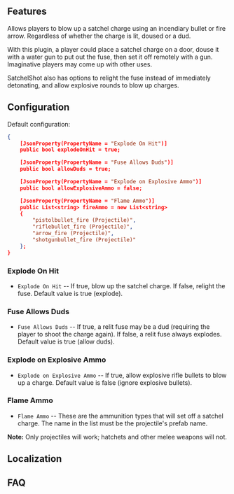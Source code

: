 ## Features

Allows players to blow up a satchel charge using an incendiary bullet or fire arrow. Regardless of whether the charge is lit, doused or a dud. 

With this plugin, a player could place a satchel charge on a door, douse it with a water gun to put out the fuse, then set it off remotely with a gun. Imaginative players may come up with other uses. 

SatchelShot also has options to relight the fuse instead of immediately detonating, and allow explosive rounds to blow up charges. 

## Configuration

Default configuration:

```json
{
	[JsonProperty(PropertyName = "Explode On Hit")]
	public bool explodeOnHit = true;

	[JsonProperty(PropertyName = "Fuse Allows Duds")]
	public bool allowDuds = true;

	[JsonProperty(PropertyName = "Explode on Explosive Ammo")]
	public bool allowExplosiveAmmo = false;

	[JsonProperty(PropertyName = "Flame Ammo")]
	public List<string> fireAmmo = new List<string>
	{
		"pistolbullet_fire (Projectile)",
		"riflebullet_fire (Projectile)",
		"arrow_fire (Projectile)",
		"shotgunbullet_fire (Projectile)"
	};
}
```
### Explode On Hit

- `Explode On Hit` -- If true, blow up the satchel charge. If false, relight the fuse. Default value is true (explode).

### Fuse Allows Duds

- `Fuse Allows Duds` -- If true, a relit fuse may be a dud (requiring the player to shoot the charge again). If false, a relit fuse always explodes. Default value is true (allow duds).

### Explode on Explosive Ammo

- `Explode on Explosive Ammo` -- If true, allow explosive rifle bullets to blow up a charge. Default value is false (ignore explosive bullets).

### Flame Ammo

- `Flame Ammo` -- These are the ammunition types that will set off a satchel charge. The name in the list must be the projectile's prefab name. 

**Note:** Only projectiles will work; hatchets and other melee weapons will not. 

## Localization

## FAQ




